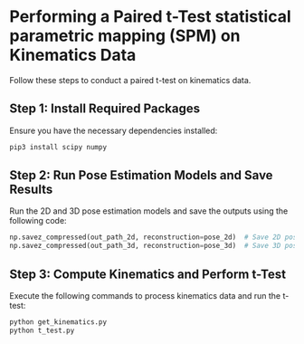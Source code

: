 # Performing a Paired t-Test statistical parametric mapping (SPM) on Kinematics Data  

Follow these steps to conduct a paired t-test on kinematics data.  

## Step 1: Install Required Packages  
Ensure you have the necessary dependencies installed:  

```bash
pip3 install scipy numpy
```

## Step 2: Run Pose Estimation Models and Save Results
Run the 2D and 3D pose estimation models and save the outputs using the following code:
```python
np.savez_compressed(out_path_2d, reconstruction=pose_2d)  # Save 2D pose
np.savez_compressed(out_path_3d, reconstruction=pose_3d)  # Save 3D pose
```
## Step 3: Compute Kinematics and Perform t-Test
Execute the following commands to process kinematics data and run the t-test:
```python
python get_kinematics.py
python t_test.py
```
